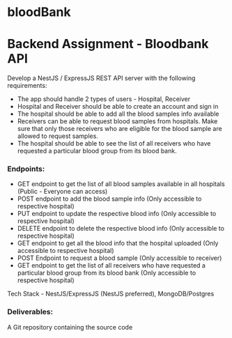 # bloodBank

# Backend Assignment - Bloodbank API

Develop a NestJS / ExpressJS REST API server with the following requirements:

- The app should handle 2 types of users - Hospital, Receiver
- Hospital and Receiver should be able to create an account and sign in
- The hospital should be able to add all the blood samples info available
- Receivers can be able to request blood samples from hospitals. Make sure that only those receivers who are eligible for the blood sample are allowed to request samples.
- The hospital should be able to see the list of all receivers who have
requested a particular blood group from its blood bank.

### Endpoints:

- GET endpoint to get the list of all blood samples available in all hospitals (Public - Everyone can access)
- POST endpoint to add the blood sample info (Only accessible to respective hospital)
- PUT endpoint to update the respective blood info (Only accessible to respective hospital)
- DELETE endpoint to delete the respective blood info (Only accessible to respective hospital)
- GET endpoint to get all the blood info that the hospital uploaded (Only accessible to respective hospital)
- POST Endpoint to request a blood sample (Only accessible to receiver)
- GET endpoint to get the list of all receivers who have requested a particular blood group from its blood bank (Only accessible to respective hospital)

Tech Stack - NestJS/ExpressJS (NestJS preferred), MongoDB/Postgres

### Deliverables:

A Git repository containing the source code